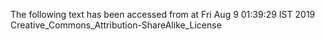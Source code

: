 The following text has been accessed from at Fri Aug 9 01:39:29 IST 2019
Creative_Commons_Attribution-ShareAlike_License
